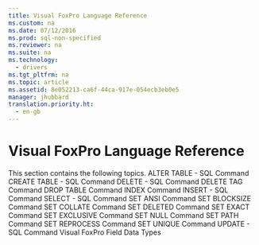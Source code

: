 ```yaml
---
title: Visual FoxPro Language Reference
ms.custom: na
ms.date: 07/12/2016
ms.prod: sql-non-specified
ms.reviewer: na
ms.suite: na
ms.technology: 
  - drivers
ms.tgt_pltfrm: na
ms.topic: article
ms.assetid: 8e052213-ca6f-44ca-917e-054ecb3eb0e5
manager: jhubbard
translation.priority.ht: 
  - en-gb
---
```

# Visual FoxPro Language Reference
<?xml version="1.0" encoding="utf-8"?>
<developerOrientationDocument xmlns="http://ddue.schemas.microsoft.com/authoring/2003/5" xmlns:xlink="http://www.w3.org/1999/xlink" xmlns:xsi="http://www.w3.org/2001/XMLSchema-instance" xsi:schemaLocation="http://ddue.schemas.microsoft.com/authoring/2003/5 http://dduestorage.blob.core.windows.net/ddueschema/developer.xsd">
  <introduction>
    <para>This section contains the following topics.

</para>
    <list class="bullet">
      <listItem>
        <para>
          <legacyLink xlink:href="3a01a291-f4d9-43bc-a725-5a95546ff364">ALTER TABLE - SQL Command</legacyLink>
        </para>
      </listItem>
      <listItem>
        <para>
          <legacyLink xlink:href="be2143ba-fc16-42c9-84f7-8985cd924860">CREATE TABLE - SQL Command</legacyLink>
        </para>
      </listItem>
      <listItem>
        <para>
          <legacyLink xlink:href="0d5bd477-626f-4f22-a05a-f531d9f8c5e7">DELETE - SQL Command</legacyLink>
        </para>
      </listItem>
      <listItem>
        <para>
          <legacyLink xlink:href="4f4e1362-a5f3-4b15-8a3c-d4e96605f221">DELETE TAG Command</legacyLink>
        </para>
      </listItem>
      <listItem>
        <para>
          <legacyLink xlink:href="bc50459b-8861-4889-84a9-129ae9065aa8">DROP TABLE Command</legacyLink>
        </para>
      </listItem>
      <listItem>
        <para>
          <legacyLink xlink:href="694e8cf5-2f69-4001-9c1e-b735a4da3aff">INDEX Command</legacyLink>
        </para>
      </listItem>
      <listItem>
        <para>
          <legacyLink xlink:href="9b648198-349f-46f6-b869-13d129945971">INSERT - SQL Command</legacyLink>
        </para>
      </listItem>
      <listItem>
        <para>
          <legacyLink xlink:href="2149c3ca-3a71-446d-8d53-3d056e2f301a">SELECT - SQL Command</legacyLink>
        </para>
      </listItem>
      <listItem>
        <para>
          <legacyLink xlink:href="cf9a01b2-14bf-458c-a73c-2a58ddef32d8">SET ANSI Command</legacyLink>
        </para>
      </listItem>
      <listItem>
        <para>
          <legacyLink xlink:href="0c11580f-37f5-4a8e-99be-9fb9c44bb433">SET BLOCKSIZE Command</legacyLink>
        </para>
      </listItem>
      <listItem>
        <para>
          <legacyLink xlink:href="00efbcd4-fea8-4061-86a5-82de413cb753">SET COLLATE Command</legacyLink>
        </para>
      </listItem>
      <listItem>
        <para>
          <legacyLink xlink:href="6b5e0086-156d-471d-8e7f-6c5fa9686cd5">SET DELETED Command</legacyLink>
        </para>
      </listItem>
      <listItem>
        <para>
          <legacyLink xlink:href="9533d3e0-e7c1-49de-a3a3-0cc4373a91cb">SET EXACT Command</legacyLink>
        </para>
      </listItem>
      <listItem>
        <para>
          <legacyLink xlink:href="d4fe12c5-7e8b-4d20-9ea4-2bcaffb271f2">SET EXCLUSIVE Command</legacyLink>
        </para>
      </listItem>
      <listItem>
        <para>
          <legacyLink xlink:href="410c5a6e-e957-4ecc-9e2d-e591cbc0bc4f">SET NULL Command</legacyLink>
        </para>
      </listItem>
      <listItem>
        <para>
          <legacyLink xlink:href="db488d1e-0963-4f45-8c76-a23b9bde9e9d">SET PATH Command</legacyLink>
        </para>
      </listItem>
      <listItem>
        <para>
          <legacyLink xlink:href="b0708757-b1d7-42f3-8988-787f2a806b8b">SET REPROCESS Command</legacyLink>
        </para>
      </listItem>
      <listItem>
        <para>
          <legacyLink xlink:href="1f69e31e-4599-47cc-ac89-b86fba8703c5">SET UNIQUE Command</legacyLink>
        </para>
      </listItem>
      <listItem>
        <para>
          <legacyLink xlink:href="ff1e0331-c060-4304-b280-039725b45f63">UPDATE - SQL Command</legacyLink>
        </para>
      </listItem>
      <listItem>
        <para>
          <legacyLink xlink:href="50b733dc-679a-4b10-bc5d-98bb474dead2">Visual FoxPro Field Data Types</legacyLink>
        </para>
      </listItem>
    </list>
  </introduction>
  <relatedTopics />
</developerOrientationDocument>